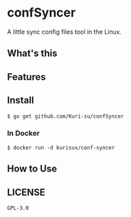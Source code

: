 # confSyncer



A little sync config files tool in the Linux.

## What's this

## Features


## Install
```shell
$ go get github.com/Kuri-su/confSyncer
```

### In Docker
```shell
$ docker run -d kurisux/conf-syncer
```

## How to Use

## LICENSE
`GPL-3.0`
